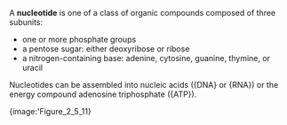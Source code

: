 
A  **nucleotide** is one of a class of organic compounds composed of three subunits:

  * one or more phosphate groups
  * a pentose sugar: either deoxyribose or ribose
  * a nitrogen-containing base: adenine, cytosine, guanine, thymine, or uracil

Nucleotides can be assembled into nucleic acids ({DNA} or {RNA}) or the energy compound adenosine triphosphate ({ATP}).

{image:'Figure_2_5_11}
